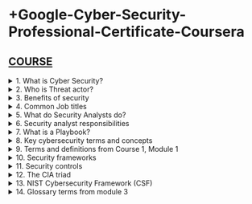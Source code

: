 # +Google-Cyber-Security-Professional-Certificate-Coursera

## [COURSE](https://www.coursera.org/learn/foundations-of-cybersecurity/lecture/DhI78/welcome-to-the-google-cybersecurity-certificate)

<details>
<summary>1. What is Cyber Security? </summary>

## What is Cyber Security?

The practice of ensuring Confidentiality, Integrity, and Availability (CIA) of Information by protecting networks, devices, people, and data from unauthorized access or criminal exploitation.

</details>

<details>
<summary>2. Who is Threat actor? </summary>

## Who is Threat actor?

Any person or group who presents a security risk.

</details>

<details>
<summary>3. Benefits of security </summary>

## Benefits of security

- Protects against external and internal threats
- Meets regulatory compliance
- Maintains and improves business productivity
- Reduces expenses
- Maintains brand trust

</details>

<details>
<summary>4. Common Job titles </summary>

## Common Job titles

- Security analyst or specialist
- Cybersecurity analyst or specialist
- Security operations center (SOC) analyst
- Information security analyst

</details>

<details>
<summary>5. What do Security Analysts do? </summary>

## What do Security Analysts do?

Security analysts are responsible for monitoring and protecting information and systems.

</details>

<details>
<summary>6. Security analyst responsibilities </summary>

## Security analyst responsibilities

- Protecting computer and network systems
- Installing prevention software
- Conducting periodic security audits

</details>

<details>
<summary>7. What is a Playbook? </summary>

## What is a Playbook?

"A playbook is a list of how to go through a certain detection, and what the analyst needs to look at in order to investigate those incidents."

</details>

<details>
<summary>8. Key cybersecurity terms and concepts </summary>

## Key cybersecurity terms and concepts

- Compliance: is the process of adhering to internal standards and external regulations and enables organizations to avoid fines and security breaches.
- Security frameworks: are guidelines used for building plans to help mitigate risks and threats to data and privacy.
- Security controls: are safeguards designed to reduce specific security risks. They are used with security frameworks to establish a strong security posture.
- Security posture: is an organization’s ability to manage its defense of critical assets and data and react to change. A strong security posture leads to lower risk for the organization.
- A threat actor or malicious attacker: is any person or group who presents a security risk. This risk can relate to computers, applications, networks, and data.
- An internal threat: can be a current or former employee, an external vendor, or a trusted partner who poses a security risk. At times, an internal threat is accidental. For example, an employee who accidentally clicks on a malicious email link would be considered an accidental threat. Other times, the internal threat actor intentionally engages in risky activities, such as unauthorized data access.
- Network security: is the practice of keeping an organization's network infrastructure secure from unauthorized access. This includes data, services, systems, and devices that are stored in an organization’s network.
- Cloud security: is the process of ensuring that assets stored in the cloud are properly configured, or set up correctly, and access to those assets is limited to authorized users. The cloud is a network made up of a collection of servers or computers that store resources and data in remote physical locations known as data centers that can be accessed via the internet. Cloud security is a growing subfield of cybersecurity that specifically focuses on the protection of data, applications, and infrastructure in the cloud.
- Programming: is a process that can be used to create a specific set of instructions for a computer to execute tasks. These tasks can include:
  - Automation of repetitive tasks (e.g., searching a list of malicious domains)
  - Reviewing web traffic
  - Alerting suspicious activity

</details>

<details>
<summary>9. Terms and definitions from Course 1, Module 1  </summary>

## Terms and definitions from Course 1, Module 1

- Cybersecurity (or security): The practice of ensuring confidentiality, integrity, and availability of information by protecting networks, devices, people, and data from unauthorized access or criminal exploitation
- Cloud security: The process of ensuring that assets stored in the cloud are properly configured and access to those assets is limited to authorized users
- Internal threat: A current or former employee, external vendor, or trusted partner who poses a security risk
- Network security: The practice of keeping an organization's network infrastructure secure from unauthorized access
- Personally identifiable information (PII): Any information used to infer an individual’s identity
- Security posture: An organization’s ability to manage its defense of critical assets and data and react to change
- Sensitive personally identifiable information (SPII): A specific type of PII that falls under stricter handling guidelines
- Technical skills: Skills that require knowledge of specific tools, procedures, and policies
- Threat: Any circumstance or event that can negatively impact assets
- Threat actor: Any person or group who presents a security risk
- Transferable skills: Skills from other areas that can apply to different careers

</details>

<details>
<summary>10. Security frameworks </summary>

## Security frameworks

Security frameworks are guidelines used for building plans to help mitigate risk and threats to data and privacy.

</details>

<details>
<summary>11. Security controls </summary>

## Security controls

Security controls are safeguards designed to reduce specific security risks.

</details>

<details>
<summary>12. The CIA triad </summary>

## The CIA triad - Confidentiality, integrity, and availability (CIA)

The CIA triad is a foundational model that helps inform how organizations consider risk when setting up systems and security policies.

</details>

<details>
<summary>13. NIST Cybersecurity Framework (CSF) </summary>

## NIST Cybersecurity Framework (CSF)

Security teams use the NIST CSF as a baseline to manage short and long-term risk. The CSF is a voluntary framework that consists of standards, guidelines, and best practices to manage cybersecurity risk.

</details>

<details>
<summary>14. Glossary terms from module 3 </summary>

## Glossary terms from module 3

- Asset: An item perceived as having value to an organization 
- Availability: The idea that data is accessible to those who are authorized to access it
- Compliance: The process of adhering to internal standards and external regulations
- Confidentiality: The idea that only authorized users can access specific assets or data
- Confidentiality, integrity, availability (CIA) triad: A model that helps inform how organizations consider risk when setting up systems and security policies
- Hacktivist: A person who uses hacking to achieve a political goal
- Health Insurance Portability and Accountability Act (HIPAA): A U.S. federal law established to protect patients' health information
- Integrity: The idea that the data is correct, authentic, and reliable
- National Institute of Standards and Technology (NIST) Cyber Security Framework (CSF): A voluntary framework that consists of standards, guidelines, and best practices to manage cybersecurity risk
- Privacy protection: The act of safeguarding personal information from unauthorized use
- Protected health information (PHI): Information that relates to the past, present, or future physical or mental health or condition of an individual
- Security architecture: A type of security design composed of multiple components, such as tools and processes, that are used to protect an organization from risks and external threats
- Security controls: Safeguards designed to reduce specific security risks
- Security ethics: Guidelines for making appropriate decisions as a security professional
- Security frameworks: Guidelines used for building plans to help mitigate risk and threats to data and privacy
- Security governance: Practices that help support, define, and direct security efforts of an organization
- Sensitive personally identifiable information (SPII): A specific type of PII that falls under stricter handling guidelines

```x

```

```x

```

```x

```

# #END</details>
